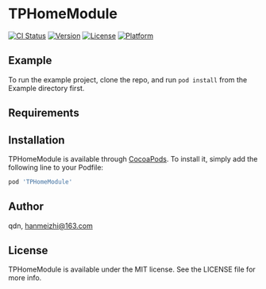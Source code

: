 # TPHomeModule

[![CI Status](https://img.shields.io/travis/qdn/TPHomeModule.svg?style=flat)](https://travis-ci.org/qdn/TPHomeModule)
[![Version](https://img.shields.io/cocoapods/v/TPHomeModule.svg?style=flat)](https://cocoapods.org/pods/TPHomeModule)
[![License](https://img.shields.io/cocoapods/l/TPHomeModule.svg?style=flat)](https://cocoapods.org/pods/TPHomeModule)
[![Platform](https://img.shields.io/cocoapods/p/TPHomeModule.svg?style=flat)](https://cocoapods.org/pods/TPHomeModule)

## Example

To run the example project, clone the repo, and run `pod install` from the Example directory first.

## Requirements

## Installation

TPHomeModule is available through [CocoaPods](https://cocoapods.org). To install
it, simply add the following line to your Podfile:

```ruby
pod 'TPHomeModule'
```

## Author

qdn, hanmeizhi@163.com

## License

TPHomeModule is available under the MIT license. See the LICENSE file for more info.
